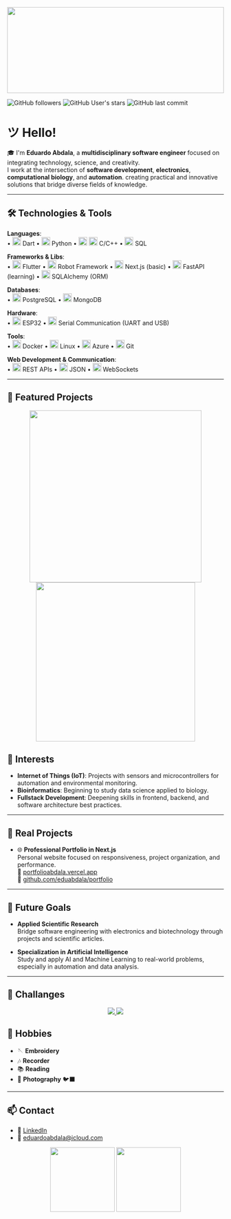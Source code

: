 <img src="https://upload.wikimedia.org/wikipedia/commons/3/31/Stable_puffer_animation.gif" width="100%" height="200px" style="object-fit: cover;" />

![GitHub followers](https://img.shields.io/github/followers/eduabdala?label=Followers&style=social)
![GitHub User's stars](https://img.shields.io/github/stars/eduabdala?style=social)
![GitHub last commit](https://img.shields.io/github/last-commit/eduabdala/eduabdala)

# ツ Hello!

🎓 I'm **Eduardo Abdala**, a **multidisciplinary software engineer** focused on integrating technology, science, and creativity.  
I work at the intersection of **software development**, **electronics**, **computational biology**, and **automation**. creating practical and innovative solutions that bridge diverse fields of knowledge.

---

## 🛠️ Technologies & Tools

**Languages**:  
• <img src="https://img.icons8.com/?size=100&id=7AFcZ2zirX6Y&format=png&color=000000" width="20px" height="20px" style="object-fit: cover;" /> Dart
• <img src="https://img.icons8.com/?size=100&id=13441&format=png&color=000000" width="20px" height="20px" style="object-fit: cover;" /> Python
• <img src="https://img.icons8.com/?size=100&id=40670&format=png&color=000000" width="20px" height="20px" style="object-fit: cover;" /> <img src="https://img.icons8.com/?size=100&id=40669&format=png&color=000000" width="20px" height="20px" style="object-fit: cover;" /> C/C++
• <img src="https://img.icons8.com/?size=100&id=J6KcaRLsTgpZ&format=png&color=000000" width="20px" height="20px" style="object-fit: cover;" /> SQL

**Frameworks & Libs**:  
• <img src="https://img.icons8.com/?size=100&id=7I3BjCqe9rjG&format=png&color=000000" width="20px" height="20px" style="object-fit: cover;" /> Flutter
• <img src="https://www.svgrepo.com/show/374049/robotframework.svg" width="20px" height="20px" style="object-fit: cover;" /> Robot Framework
• <img src="https://img.icons8.com/?size=100&id=yUdJlcKanVbh&format=png&color=000000" width="20px" height="20px" style="object-fit: cover;" /> Next.js (basic)
• <img src="https://fastapi.tiangolo.com/img/favicon.png" width="20px" height="20px" style="object-fit: cover;" /> FastAPI (learning)
• <img src="https://buildwithlayer.gallerycdn.vsassets.io/extensions/buildwithlayer/sqlalchemy-integration-expert-jyszg/0.0.13/1740523961608/Microsoft.VisualStudio.Services.Icons.Default" width="20px" height="20px" style="object-fit: cover;" /> SQLAlchemy (ORM)

**Databases**:  
• <img src="https://img.icons8.com/?size=100&id=38561&format=png&color=000000" width="20px" height="20px" style="object-fit: cover;" /> PostgreSQL
• <img src="https://d2lgmzy8vjj79z.cloudfront.net/mongodb.svg" width="20px" height="20px" style="object-fit: cover;" /> MongoDB

**Hardware**:  
• <img src="https://cdn.iconscout.com/icon/free/png-512/free-espressif-logo-icon-download-in-svg-png-gif-file-formats--brand-company-business-brands-pack-logos-icons-2285012.png?f=webp&w=256" width="20px" height="20px" style="object-fit: cover;" /> ESP32
• <img src="https://img.icons8.com/?size=100&id=13337&format=png&color=000000" width="20px" height="20px" style="object-fit: cover;" /> Serial Communication (UART and USB)

**Tools**:  
• <img src="https://img.icons8.com/?size=100&id=cdYUlRaag9G9&format=png&color=000000" width="20px" height="20px" style="object-fit: cover;" /> Docker
• <img src="https://img.icons8.com/?size=100&id=17842&format=png&color=000000" width="20px" height="20px" style="object-fit: cover;" /> Linux
• <img src="https://img.icons8.com/?size=100&id=81727&format=png&color=000000" width="20px" height="20px" style="object-fit: cover;" /> Azure
• <img src="https://img.icons8.com/?size=100&id=20906&format=png&color=000000" width="20px" height="20px" style="object-fit: cover;" /> Git


**Web Development & Communication**:  
• <img src="https://miro.medium.com/v2/resize:fit:1200/1*J3G3akaMpUOLegw0p0qthA.png" width="20px" height="20px" style="object-fit: cover;" /> REST APIs
• <img src="https://img.icons8.com/?size=100&id=BY2nZtg9LvTP&format=png&color=000000" width="20px" height="20px" style="object-fit: cover;" /> JSON
• <img src="https://img.icons8.com/?size=100&id=106729&format=png&color=000000" width="20px" height="20px" style="object-fit: cover;" /> WebSockets 

---

## 🧩 Featured Projects

<p align="center">
  <a href="https://github.com/eduabdala/tool-flutter-app">
    <img src="https://github-readme-stats.vercel.app/api/pin/?username=eduabdala&repo=tool-flutter-app&theme=default&cache_bust=1691247600" width="400"/>
  </a>
  <a href="https://github.com/eduabdala/chat-ethora">
    <img src="https://github-readme-stats.vercel.app/api/pin/?username=eduabdala&repo=tool-chat-ethora&theme=default&cache_bust=1691247600" width="370"/>
  </a>
</p>



## 🌱 Interests

- **Internet of Things (IoT)**: Projects with sensors and microcontrollers for automation and environmental monitoring.  
- **Bioinformatics**: Beginning to study data science applied to biology.  
- **Fullstack Development**: Deepening skills in frontend, backend, and software architecture best practices.

---

## 🚀 Real Projects

- 🌐 **Professional Portfolio in Next.js**  
  Personal website focused on responsiveness, project organization, and performance.  
  🔗 [portfolioabdala.vercel.app](https://portfolioabdala.vercel.app)  
  📂 [github.com/eduabdala/portfolio](https://github.com/eduabdala/portfolio)

---

## 🎯 Future Goals

- **Applied Scientific Research**  
  Bridge software engineering with electronics and biotechnology through projects and scientific articles.

- **Specialization in Artificial Intelligence**  
  Study and apply AI and Machine Learning to real-world problems, especially in automation and data analysis.

---


## 🧩 Challanges

<p align="center">
  <a href="https://github.com/eduabdala/geekdemy-challange">
    <img src="https://github-readme-stats.vercel.app/api/pin/?username=eduabdala&repo=challange-python-geekdemy&theme=default&cache_bust=1691247600" />
  </a>
  <a href="https://github.com/eduabdala/lib-open-bsc">
    <img src="https://github-readme-stats.vercel.app/api/pin/?username=eduabdala&repo=lib-open-bsc&theme=default&cache_bust=1691247600" />
  </a>
</p>

## 🎨 Hobbies

- 🪡 **Embroidery**  
- 🎶 **Recorder**  
- 📚 **Reading**  
- 📸 **Photography** 🐦‍⬛

---

## 📫 Contact

- 🔗 [LinkedIn](https://www.linkedin.com/in/eduardo-silva-abdala)  
- 📧 eduardoabdala@icloud.com

<p align="center">
  <img src="https://github-readme-stats.vercel.app/api?username=eduabdala&show_icons=true&theme=default&cache_bust=1691248601" height="150"/>
  <img src="https://github-readme-stats.vercel.app/api/top-langs/?username=eduabdala&layout=compact&langs_count=8&theme=default&cache_bust=1691247601" height="150"/>
</p>

